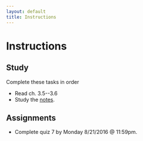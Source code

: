 ```yaml
---
layout: default
title: Instructions
---
```




# Instructions #

## Study

Complete these tasks in order

+ Read ch. 3.5--3.6
+ Study the [notes](/Teaching/Examined/Ethics/Handout4).  



## Assignments

+ Complete quiz 7 by Monday 8/21/2016 @ 11:59pm.


